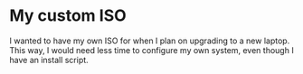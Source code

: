 # My custom ISO
I wanted to have my own ISO for when I plan on upgrading to a new laptop. This way, I would need less time to configure my own system, even though I have an install script.
